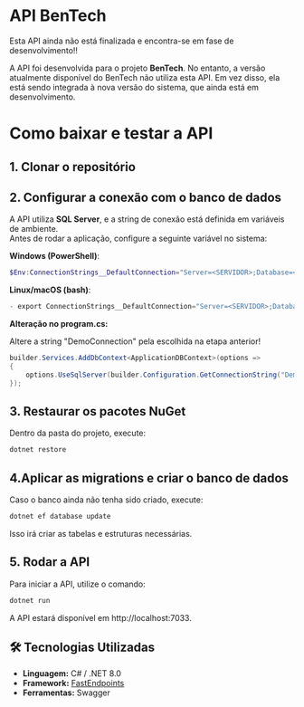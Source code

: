 # API BenTech

 Esta API ainda não está finalizada e encontra-se em fase de desenvolvimento!!

A API foi desenvolvida para o projeto **BenTech**. No entanto, a versão atualmente disponível do BenTech não utiliza esta API. Em vez disso, ela está sendo integrada à nova versão do sistema, que ainda está em desenvolvimento.  

# Como baixar e testar a API

## 1. Clonar o repositório
## 2. Configurar a conexão com o banco de dados

A API utiliza **SQL Server**, e a string de conexão está definida em variáveis de ambiente.  
Antes de rodar a aplicação, configure a seguinte variável no sistema:

**Windows (PowerShell)**:
  ```powershell
  $Env:ConnectionStrings__DefaultConnection="Server=<SERVIDOR>;Database=<NOME_DO_BANCO>;User Id=<USUARIO>;Password=<SENHA>;TrustServerCertificate=True;"
```
**Linux/macOS (bash)**:
```powershell
- export ConnectionStrings__DefaultConnection="Server=<SERVIDOR>;Database=<NOME_DO_BANCO>;User Id=<USUARIO>;Password=<SENHA>;TrustServerCertificate=True;"
```
**Alteração no program.cs:**

Altere a string "DemoConnection" pela escolhida na etapa anterior!
```powershell
builder.Services.AddDbContext<ApplicationDBContext>(options =>
{
    options.UseSqlServer(builder.Configuration.GetConnectionString("DemoConnection"));
});
```
## 3. Restaurar os pacotes NuGet
Dentro da pasta do projeto, execute:
```powershell
dotnet restore
```
## 4.Aplicar as migrations e criar o banco de dados

Caso o banco ainda não tenha sido criado, execute:
```powershell
dotnet ef database update
```
Isso irá criar as tabelas e estruturas necessárias.

## 5. Rodar a API

Para iniciar a API, utilize o comando:
```powershell
dotnet run
```
A API estará disponível em http://localhost:7033.

## 🛠️ Tecnologias Utilizadas  

- **Linguagem:** C# / .NET 8.0
- **Framework:** [FastEndpoints](https://fast-endpoints.com/)  
- **Ferramentas:** Swagger  
